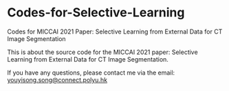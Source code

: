 # Codes-for-Selective-Learning
Codes for MICCAI 2021 Paper: Selective Learning from External Data for CT Image Segmentation

This is about the source code for the MICCAI 2021 paper: Selective Learning from External Data for CT Image Segmentation.

If you have any questions, please contact me via the email: youyisong.song@connect.polyu.hk

